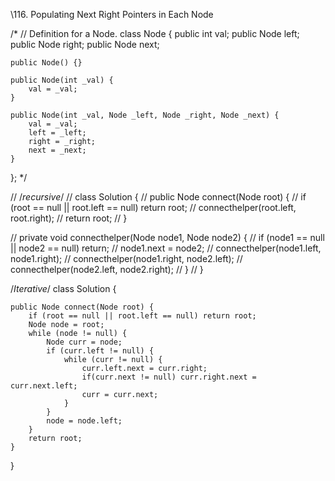 \116. Populating Next Right Pointers in Each Node



/*
// Definition for a Node.
class Node {
    public int val;
    public Node left;
    public Node right;
    public Node next;

    public Node() {}
    
    public Node(int _val) {
        val = _val;
    }
    
    public Node(int _val, Node _left, Node _right, Node _next) {
        val = _val;
        left = _left;
        right = _right;
        next = _next;
    }
};
*/

// /*recursive*/
// class Solution { 
//     public Node connect(Node root) {
//         if (root == null || root.left == null) return root;
//         connecthelper(root.left, root.right);
//         return root;
//     }
    
//     private void connecthelper(Node node1, Node node2) {
//         if (node1 == null || node2 == null) return;
//         node1.next = node2;
//         connecthelper(node1.left, node1.right);
//         connecthelper(node1.right, node2.left);
//         connecthelper(node2.left, node2.right);
//     }
// }

/*Iterative*/
class Solution {
    
    public Node connect(Node root) {
        if (root == null || root.left == null) return root;
        Node node = root;
        while (node != null) {
            Node curr = node;
            if (curr.left != null) {
                while (curr != null) {
                    curr.left.next = curr.right;
                    if(curr.next != null) curr.right.next = curr.next.left;
                    curr = curr.next;
                }
            }
            node = node.left;
        }
        return root;
    }
}